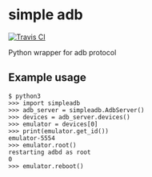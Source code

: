 # simple adb
[![Travis CI](https://travis-ci.org/michalkielan/simple-adb.svg?branch=master)](https://travis-ci.org/michalkielan/simple-adb)

Python wrapper for adb protocol

## Example usage
```
$ python3
>>> import simpleadb
>>> adb_server = simpleadb.AdbServer()
>>> devices = adb_server.devices()
>>> emulator = devices[0]
>>> print(emulator.get_id())
emulator-5554
>>> emulator.root()
restarting adbd as root
0
>>> emulator.reboot()
```
